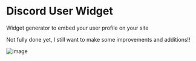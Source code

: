 # Discord User Widget

Widget generator to embed your user profile on your site

Not fully done yet, I still want to make some improvements and additions!!

![image](https://user-images.githubusercontent.com/45497981/236077122-a6961633-e044-4dad-a3be-65aee2acd651.png)
